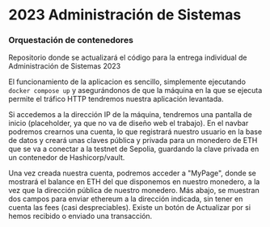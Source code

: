 # 2023 Administración de Sistemas
### Orquestación de contenedores

Repositorio donde se actualizará el código para la entrega individual de Administración de Sistemas 2023

El funcionamiento de la aplicacion es sencillo, simplemente ejecutando
```docker compose up``` y asegurándonos de que la máquina en la que se ejecuta permite el tráfico HTTP tendremos nuestra aplicación levantada.

Si accedemos a la dirección IP de la máquina, tendremos una pantalla de inicio (placeholder, ya que no va de diseño web el trabajo). En el navbar podremos crearnos una cuenta, lo que registrará nuestro usuario en la base de datos y creará unas claves pública y privada para un monedero de ETH que se va a conectar a la testnet de Sepolia, guardando la clave privada en un contenedor de Hashicorp/vault.

Una vez creada nuestra cuenta, podremos acceder a "MyPage", donde se mostrará el balance en ETH del que disponemos en nuestro monedero, a la vez que la dirección pública de nuestro monedero. Más abajo, se muestran dos campos para enviar ethereum a la dirección indicada, sin tener en cuenta las fees (casi despreciables). Existe un botón de Actualizar por si hemos recibido o enviado una transacción.